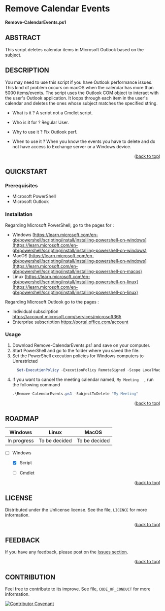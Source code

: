 <!-- Back to top link -->
<a name="readme-top"></a>

<!-- NAME -->
# Remove Calendar Events
**Remove-CalendarEvents.ps1** 

<!-- ABSTRACT -->
## ABSTRACT 
This script deletes calendar items in Microsoft Outlook based on the subject.

<!-- ABOUT THE PROJECT -->
## DESCRIPTION
You may need to use this script if you have Outlook performance issues. This kind of problem occurs on macOS when the calendar has more than 5000 items/events.
The script uses the Outlook COM object to interact with the user's Outlook application. It loops through each item in the user's calendar and deletes the ones whose subject matches the specified string.

* What is it ?  A script not a Cmdlet script.
    
* Who is it for ? Regular User.
    
 * Why to use it ? Fix Outlook perf.
    
 * When to use it ? When you know the events you have to delete and do not have access to Exchange server or a Windows device.
    
 <p align="right">(<a href="#readme-top">back to top</a>)</p>
 
<!-- Getting Started -->
## QUICKSTART

### Prerequisites
- Microsoft PowerShell
- Microsoft Outlook

### Installation

Regarding Microsoft PowerShell, go to the pages for :
- Windows 
[https://learn.microsoft.com/en-gb/powershell/scripting/install/installing-powershell-on-windows](https://learn.microsoft.com/en-gb/powershell/scripting/install/installing-powershell-on-windows)
- MacOS
[https://learn.microsoft.com/en-gb/powershell/scripting/install/installing-powershell-on-windows](https://learn.microsoft.com/en-gb/powershell/scripting/install/installing-powershell-on-macos)
- Linux 
[https://learn.microsoft.com/en-gb/powershell/scripting/install/installing-powershell-on-linux](https://learn.microsoft.com/en-gb/powershell/scripting/install/installing-powershell-on-linux)

Regarding Microsoft Outlook go to the pages :
- Individual subscirption
  https://account.microsoft.com/services/microsoft365
- Enterprise subscription
  https://portal.office.com/account

### Usage 
1. Download Remove-CalendarEvents.ps1 and save on your computer.
2. Start PowerShell and go to the folder where you saved the file.
3. Set the PowerShell execution policies for Windows computers to Unrestricted
   ```powershell
     Set-ExecutionPolicy -ExecutionPolicy RemoteSigned -Scope LocalMachine
   ```
5. If you want to cancel the meeting calendar named,   ``` My Meeting   ``` , run the following command
    ```powershell
    .\Remove-CalendarEvents.ps1 -SubjectToDelete "My Meeting"
    ```


 <p align="right">(<a href="#readme-top">back to top</a>)</p>

<!-- ROADMAP -->
## ROADMAP

| Windows | Linux | MacOS|
| :----: | :---: | :--: |
| In progress | To be decided | To be decided |

- [ ] Windows
    - [x] Script
    - [ ] Cmdlet
   

<p align="right">(<a href="#readme-top">back to top</a>)</p>


<!-- LICENSE -->
## LICENSE

Distributed under the  Unlicense license. See the file, `LICENCE` for more information.

<p align="right">(<a href="#readme-top">back to top</a>)</p>

<!-- FEEDBACK -->
## FEEDBACK

If you have any feedback, please post on the [Issues section](https://github.com/egiberne/Remove-Calendar-Events/issues).

<p align="right">(<a href="#readme-top">back to top</a>)</p>

<!-- CONTRIBUTOR -->
## CONTRIBUTION
Feel free to contribute to its improve. See file, `CODE_OF_CONDUCT` for more information.


[![Contributor Covenant](https://img.shields.io/badge/Contributor%20Covenant-2.1-4baaaa.svg)](code_of_conduct.md)

